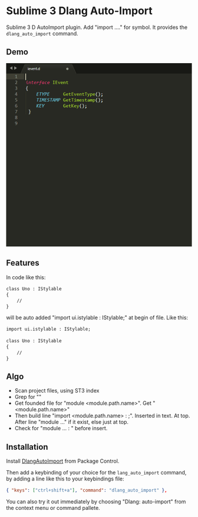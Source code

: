 # Sublime 3 Dlang Auto-Import

Sublime 3 D AutoImport plugin. Add "import ...." for symbol.
It provides the `dlang_auto_import` command.

## Demo

![Demo](demo/dlang_auto_import_demo.gif)

## Features

In code like this:


    class Uno : IStylable
    {
        //
    }


will be auto added "import ui.istylable : IStylable;" at begin of file. Like this:


    import ui.istylable : IStylable;

    class Uno : IStylable
    {
        //
    }


## Algo
- Scan project files, using ST3 index
- Grep for "<Symbol>"
- Get founded file for "module <module.path.name>". Get "<module.path.name>"
- Then build line "import <module.path.name> : <Symbol>;". Inserted in text. At top. After line "module ..." if it exist, else just at top.
- Check for "module ... : <Symbol>" before insert.

## Installation

Install [DlangAutoImport](https://packagecontrol.io/packages/DlangAutoImport) from Package Control.

Then add a keybinding of your choice for the `lang_auto_import` command, by adding a line like this to your keybindings file:

```json
{ "keys": ["ctrl+shift+a"], "command": "dlang_auto_import" },
```

You can also try it out immediately by choosing "Dlang: auto-import" from the context menu or command pallete.

